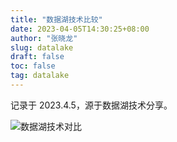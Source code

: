 ```yaml
---
title: "数据湖技术比较"
date: 2023-04-05T14:30:25+08:00
author: "张晓龙"
slug: datalake
draft: false
toc: false
tag: datalake
---
```


记录于 2023.4.5，源于数据湖技术分享。

![数据湖技术对比](https://bed-image.oss-cn-beijing.aliyuncs.com/2023-04-06-071603.jpg)
